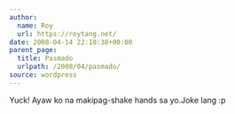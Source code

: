 ```yaml
---
author:
  name: Roy
  url: https://roytang.net/
date: 2008-04-14 22:10:38+00:00
parent_page:
  title: Pasmado
  urlpath: /2008/04/pasmado/
source: wordpress
---
```


Yuck! Ayaw ko na makipag-shake hands sa yo.Joke lang :p